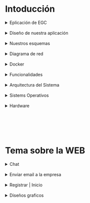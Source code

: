 # Intoducción

<details>
  <summary>Eplicación de EGC</summary>
Nuestra empresa, EGC (Enterprise Global Chat), ofrece un servicio de chat especializado en diversos sectores como informática, negocios, economía, entre otros. Los usuarios registrados pueden consultar sus dudas directamente con expertos. Nuestro objetivo es brindar soluciones rápidas y efectivas, tanto para usuarios individuales como para pequeñas empresas.
<br>
<br>
  
Nuestra plataforma compite con otras herramientas de mensajería, como Telegram, Skype, Discord, y más, especialmente en lo que respecta a la creación de grupos y redes de usuarios. Sin embargo, en nuestra plataforma, todos los chats son privados entre los usuarios conectados, permitiendo conversaciones directas y seguras.
<br>

Al registrarse en nuestra web, los usuarios podrán acceder a grupos creados por especialistas en sectores como informática, negocios, economía y otros, disponibles en modalidades públicas o privadas. Además, los usuarios podrán crear sus propios grupos de conversación para compartir información y resolver dudas con otros usuarios.
  
</details>
<br>








<details>
<summary>Diseño de nuestra aplicación</summary>


## Mockup

### Home:

* En la página de inicio tendríamos una imagen de fondo, y en la parte superior de la pestaña se mostraría el logo junto a tres enlaces que dirigirían a páginas donde hablaríamos sobre nosotros, nuestra seguridad y soporte técnico, así como al inicio de sesión. Además, contaríamos con un footer que incluiría los logotipos de nuestras redes sociales.

![image](https://github.com/user-attachments/assets/7c5c27db-fa5a-4ce7-b655-c1a179c5a935)


### Sobre Nosotros:

* En la sección "Sobre nosotros", explicaríamos qué hace nuestra empresa, cuándo fue creada y qué ventajas ofrece en comparación con otros servicios de chat. También incluiríamos imágenes decorativas para mejorar la presentación.

![image](https://github.com/user-attachments/assets/4367be43-9c0b-4f62-b6b4-724a5508d5c5)


### Nuestra Seguridad:

* En la sección "Nuestra seguridad" explicaremos las medidas de seguridad que ofrecemos, sin entrar en detalles específicos.

![image](https://github.com/user-attachments/assets/941276f0-4848-47e5-897f-c80d1c07cc01)


### Soporte Técnico:

* En la sección de soporte técnico, los usuarios podrían ingresar su correo electrónico, describir el problema que tienen y hacer clic en un botón de "Enviar".

![image](https://github.com/user-attachments/assets/63f4c1c3-9c71-42d7-8b81-6e513d4a79f4)


### Chat:

* Este sería nuestro chat, con una lista a la izquierda que muestra nuestros contactos y amigos, y un buscador para encontrar a otros contactos.

![image](https://github.com/user-attachments/assets/6d88b906-7cba-4fa5-85a2-c13a1306e03a)


### Grupos:

* En el catálogo, el usuario podrá buscar temarios sobre ciberseguridad utilizando el buscador, y se le mostrarán diferentes temarios relacionados con el tema.

![image](https://github.com/user-attachments/assets/e68bcc31-368f-4f8c-a04e-0e3e9245ff63)


### Crear Grupo:

* En "Crear catálogo", el usuario podrá subir una imagen, añadir un título y un texto, y deberá ingresar su nombre de usuario en un apartado. Al final, tendrá un botón para crear el catálogo.

![image](https://github.com/user-attachments/assets/12724ed0-f878-4d0b-bd73-a0c204ee2e36)

### Registro:

* Así es como se vería la sección donde se registrarían nuestros usuarios. En el formulario de registro, el usuario deberá ingresar su nombre, primer apellido, un nombre de usuario, su correo electrónico, número de teléfono y una contraseña, la cual deberá confirmar nuevamente.

![image](https://github.com/user-attachments/assets/587a3bd2-9e8c-4737-8d00-9a2e71e7e9d7)


### Inicio Sesión:

* Así es como se vería nuestro inicio de sesión. El usuario solo deberá ingresar su correo electrónico y contraseña.

![image](https://github.com/user-attachments/assets/37ec7c4c-e221-415c-9b8d-cca2adff63e8)

<br>

## Gamma de colores + Logo

### Nuestra gamma de colores:

![image](https://github.com/user-attachments/assets/c999e1eb-701f-43bd-8a99-e5fd0f23e867)

### Nuestro Logo:

![ECS](https://github.com/user-attachments/assets/6ba6de8e-952c-4265-9db4-ab254b4884f4)![image](https://github.com/user-attachments/assets/03bae469-1db6-44f0-bc5f-c439e731b600)


</details>
<br>










<details>
<summary>Nuestros esquemas</summary>
De momento este es nuestro esquema de nuestra web EGC:

![image](https://github.com/user-attachments/assets/d29a31b2-477b-47cb-b0c9-4ed494235236)

De momento este es nuestro esquema de la bbdd de EGC:

![image](https://github.com/user-attachments/assets/238fc073-fcfb-4ff9-98d6-5fb9bc589641)

</details>
<br>


<details>
<summary>Diagrama de red</summary>

![image](https://github.com/user-attachments/assets/575cc38e-2fde-4cbe-a35d-f735b1ca5bf2)

</details>
<br>





<details>
<summary>Docker</summary>



</details>
<br>








<details>
<summary>Funcionalidades</summary>
Funcionalidades que vamos a implementar:

- Funcionalidades de Registro e inicio de sesión.(Víctor)
- Que los usuarios puedan tener contactos o conversación con técnicos informáticos.(Hugo)
- Los usuarios pueden crear una tabla de técnicos informáticos. (Víctor)


Seguridad (en función de vuestro proyecto):

- MySQL (crear más de un usuario, securizar la DB, triggers)
- Protección de código fuente
- toda la parte de monitorización y seguridad que vais a implementar
</details>
<br>



<details>
<summary>Arquitectura del Sistema</summary>
Estos seran los componentes de tecnología que utilizaremos en el sistema:
  
- NGINX:
  
  Servidor web y proxy inverso, muy eficiente en gestionar tráfico y carga.

  
- MySQL:

  Base de datos relacional para almacenar y gestionar datos.

  
- PHP / HTML / CSS / JS:
  - PHP:

    Lenguaje de programación del lado del servidor.

    
  - HTML:

    Lenguaje para estructurar contenido web.

    
  - CSS:

    Estilos y diseño web.

    
  - JS:
  
    Lenguaje para interactividad en el navegador.

    
    
- Bind9:

  Servidor DNS que resuelve nombres de dominio a direcciones IP.

  
- Docker:

  Plataforma para crear y gestionar contenedores de aplicaciones.

  
- jabberd:

  Servidor de mensajería instantánea basado en XMPP.
  
  
- Composer:

  Herramienta para gestionar dependencias en PHP.
  
  
- WebSocket:

  Protocolo para comunicación en tiempo real entre cliente y servidor.
  
  
- IPTables:

  Firewall en Linux para controlar el tráfico de red.
  

</details>
<br>




<details>
<summary>Sistems Operativos</summary>

Estos son los Sistemas Operativos que vamos a implementar en la Maquina virtuales.


- Ubuntu Server
  
- Alpine (Docker)


  
</details>
<br>




<details>
<summary>Hardware</summary>

Todas las VM tienen la misma capacidad de memoria RAM, CPU y disco duro, menos la VM Docker.

MV:
- RAM --> 2 GB
- CPU --> 1 (1 socket & 1 cores)
- HD --> 14 GB
<br>

MV Docker:
- RAM --> 4 GB
- CPU --> 4 (2 sockets & 2 cores)
- HD --> 60 GB

  
</details>
<br>




<br><br><br>








# Tema sobre la WEB

<details>
  <summary>Chat</summary>
  
  # Chat Interface Concept
  
  https://codepen.io/emilcarlsson/pen/ZOQZaV
  
  ![image](https://github.com/user-attachments/assets/15b8bdd0-554e-4116-b73e-086db5766ed0)


  # 5 Живой чат / Live chat
  
  https://codepen.io/retyui/pen/zxGqPJ
  
  ![image](https://github.com/user-attachments/assets/12b26776-440e-474e-89f1-c7695ad79702)


  # Sidebar AdminLTE
  
  https://codepen.io/jasp402/pen/VrYzNw
  
  ![image](https://github.com/user-attachments/assets/bec42ba2-6cfc-4304-b220-cf128d50d4c9)


  # Material Messaging App Concept
  
  https://codepen.io/ThomasDaubenton/pen/QMqaBN
  
  ![image](https://github.com/user-attachments/assets/9b322906-8ead-4d2a-ba92-3e964af13b26)


  # Discord Mockup
  
  https://codepen.io/odensc/pen/vxpMPp
  
  ![image](https://github.com/user-attachments/assets/3d085bc8-4ab1-4b66-8061-8894e0c203a2)


</details>
<br>



<details>
  <summary>Enviar email a la empresa</summary>
  
  # Responsive Contact Form
  
  https://codepen.io/wgnr/pen/ExKzNJ

  ![image](https://github.com/user-attachments/assets/5a7ec21a-ad85-4233-a0f6-54e7b55af226)


  

  ##



</details>
<br>



<details>
  <summary>Registrar | Inicio</summary>
  
  # Responsive Registration Form
  
  https://codepen.io/anandaprojapati/pen/GmrwYE

  ![image](https://github.com/user-attachments/assets/29bfc20d-0d2a-4ef1-bdfb-7d361b2c3ae3)


  #



</details>
<br>


<details>
  <summary>Diseños graficos</summary>
  
  # 🔲 H Y P E R H E D R O N 🔲

  https://codepen.io/shshaw/pen/eGYZOe

  ![image](https://github.com/user-attachments/assets/1455a975-41b5-4e03-9d98-42e1d57146c8)



  # canvas base typeface

  https://codepen.io/ara_node/pen/DdNQqQ

  ![image](https://github.com/user-attachments/assets/5793e444-87d7-40be-80b9-172d0b93ea7d)


  # #Anonymous Hacker Portfolio

  https://codepen.io/Breekee/pen/QWjjdOQ
  
  ![image](https://github.com/user-attachments/assets/2443b86b-ee03-4f8a-92f5-4db8135efbd1)


  # Text Glitch

  https://codepen.io/alexr4/pen/BqVbLr

  ![image](https://github.com/user-attachments/assets/567ab563-e313-4e3b-9283-8133a3e4bfb2)


  #

</details>
<br>



